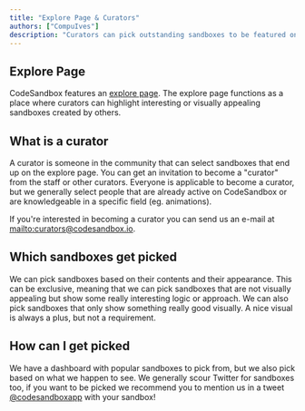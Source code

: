 ```yaml
---
title: "Explore Page & Curators"
authors: ["CompuIves"]
description: "Curators can pick outstanding sandboxes to be featured on the explore page. You can find info here on how to get picked or how to become a curator."
---
```


## Explore Page

CodeSandbox features an [explore page](/explore). The explore page functions as a place where curators can highlight interesting or visually appealing sandboxes created by others.

## What is a curator

A curator is someone in the community that can select sandboxes that end up on the explore page. You can get an invitation to become a "curator" from the staff or other curators. Everyone is applicable to become a curator, but we generally select people that are already active on CodeSandbox or are knowledgeable in a specific field (eg. animations).

If you're interested in becoming a curator you can send us an e-mail at <mailto:curators@codesandbox.io>.

## Which sandboxes get picked

We can pick sandboxes based on their contents and their appearance. This can be exclusive, meaning that we can pick sandboxes that are not visually appealing but show some really interesting logic or approach. We can also pick sandboxes that only show something really good visually. A nice visual is always a plus, but not a requirement.

## How can I get picked

We have a dashboard with popular sandboxes to pick from, but we also pick based on what we happen to see. We generally scour Twitter for sandboxes too, if you want to be picked we recommend you to mention us in a tweet [@codesandboxapp](https://twitter.com/codesandboxapp) with your sandbox!
